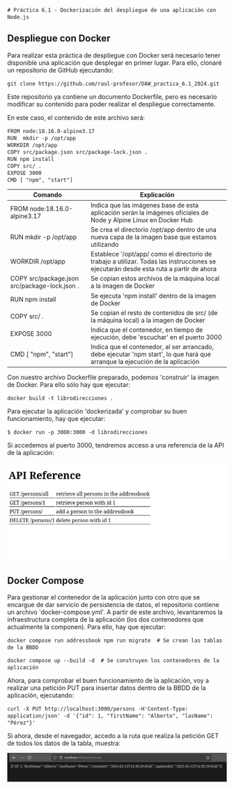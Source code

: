 	# Práctica 6.1 - Dockerización del despliegue de una aplicación con Node.js

## Despliegue con Docker

Para realizar esta práctica de despliegue con Docker será 
necesario tener disponible una aplicación que desplegar en primer lugar.
Para ello, clonaré un repositorio de GitHub ejecutando:

```console
git clone https://github.com/raul-profesor/DAW_practica_6.1_2024.git
```

Este repositorio ya contiene un documento Dockerfile, pero es necesario 
modificar su contenido para poder realizar el despliegue correctamente. 

En este caso, el contenido de este archivo será:

```console
FROM node:18.16.0-alpine3.17
RUN  mkdir -p /opt/app
WORKDIR /opt/app
COPY src/package.json src/package-lock.json .
RUN npm install
COPY src/ .
EXPOSE 3000
CMD [ "npm", "start"]
```

|Comando|Explicación|
|-------|-----------|
|FROM node:18.16.0-alpine3.17|Indica que las imágenes base de esta aplicación serán la imágenes oficiales de Node y Alpine Linux en Docker Hub|
|RUN  mkdir -p /opt/app|Se crea el directorio /opt/app dentro de una nueva capa de la imagen base que estamos utilizando|
|WORKDIR /opt/app|Establece '/opt/app/ como el directorio de trabajo a utilizar. Todas las instrucciones se ejecutarán desde esta ruta a partir de ahora|
|COPY src/package.json src/package-lock.json .|Se copian estos archivos de la máquina local a la imagen de Docker|
|RUN npm install|Se ejecuta 'npm install' dentro de la imagen de Docker|
|COPY src/ .|Se copian el resto de contenidos de src/ (de la máquina local) a la imagen de Docker|
|EXPOSE 3000|Indica que el contenedor, en tiempo de ejecución, debe 'escuchar' en el puerto 3000|
|CMD [ "npm", "start"]|Indica que el contenedor, al ser arrancado, debe ejecutar 'npm start', lo que hará que arranque la ejecución de la aplicación|


Con nuestro archivo Dockerfile preparado, podemos 'construir' la imagen de 
Docker. Para ello sólo hay que ejecutar: 

```console
docker build -t librodirecciones .
```

Para ejecutar la aplicación 'dockerizada' y comprobar su buen funcionamiento, 
hay que ejecutar: 

```console
$ docker run -p 3000:3000 -d librodirecciones
```

Si accedemos al puerto 3000, tendremos acceso a una referencia de la API 
de la aplicación: 

![Referencia API](./images/referencia_api.png)


## Docker Compose

Para gestionar el contenedor de la aplicación junto con otro que 
se encargue de dar servicio de persistencia de datos, el repositorio 
contiene un archivo 'docker-compose.yml'. A partir de este archivo, 
levantaremos la infraestructura completa de la aplicación (los dos 
contenedores que actualmente la componen). Para ello, hay que ejecutar:

```console
docker compose run addressbook npm run migrate  # Se crean las tablas de la BBDD
```

```console
docker compose up --build -d  # Se construyen los contenedores de la aplicación
```

Ahora, para comprobar el buen funcionamiento de la aplicación, voy a realizar 
una petición PUT para insertar datos dentro de la BBDD de la aplicación, 
ejecutando:

```console
curl -X PUT http://localhost:3000/persons -H'Content-Type: application/json' -d '{"id": 1, "firstName": "Alberto", "lasName": "Pérez"}'
```

Si ahora, desde el navegador, accedo a la ruta que realiza la petición GET de 
todos los datos de la tabla, muestra:

![Peticion GET navegador](./images/peticion_get.png)
